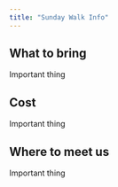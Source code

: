 ```yaml
---
title: "Sunday Walk Info"
---
```


## What to bring
Important thing

## Cost
Important thing

## Where to meet us
Important thing

